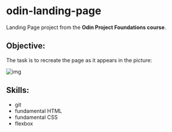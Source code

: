 # odin-landing-page
Landing Page project from the **Odin Project Foundations course**.

## Objective:

The task is to recreate the page as it appears in the picture:

![img](https://cdn.statically.io/gh/TheOdinProject/curriculum/81a5d553f4073e593d23a6ab00d50eef8620796d/foundations/html_css/project/imgs/01.png)

## Skills:
* git
* fundamental HTML
* fundamental CSS
* flexbox